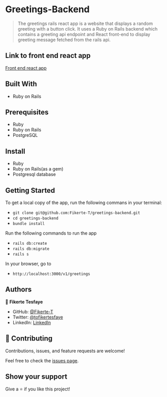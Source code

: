 # Greetings-Backend
> The greetings rails react app is a website that displays a random greeting with a button click. It uses a Ruby on Rails backend which contains a greeting api endpoint and React front-end to display greeting message fetched from the rails api.

## Link to front end react app
[Front end react app](https://github.com/Fikerte-T/greetings-frontend)

## Built With

- Ruby on Rails

## Prerequisites

- Ruby
- Ruby on Rails
- PostgreSQL

## Install

- Ruby
- Ruby on Rails(as a gem)
- Postgresql database

## Getting Started

To get a local copy of the app, run the following commans in your terminal:
- `git clone git@github.com:Fikerte-T/greetings-backend.git`
- `cd greetings-backend`
- `bundle install`

Run the following commands to run the app

- `rails db:create`
- `rails db:migrate`
- `rails s`

In your browser, go to

- `http://localhost:3000/v1/greetings`


## Authors

👤 **Fikerte Tesfaye** 

- GitHub: [@Fikerte-T](https://github.com/Fikerte-T)
- Twitter: [@tofikertesfaye](https://twitter.com/tofikertesfaye)
- LinkedIn: [LinkedIn](https://www.linkedin.com/in/fikerte-tesfaye-a68337216/)

## 🤝 Contributing

Contributions, issues, and feature requests are welcome!

Feel free to check the [issues page](../../issues/).

## Show your support

Give a ⭐️ if you like this project!